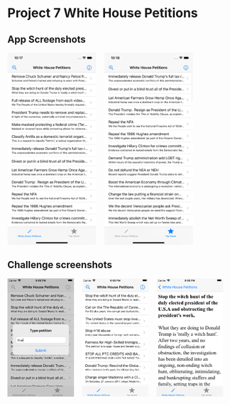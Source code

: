 # Project 7 White House Petitions
<p>

## App Screenshots
<img src= "/Project7/screenshots/1.png" width = "200">&emsp;
<img src= "/Project7/screenshots/2.png" width = "200">&emsp;

## Challenge screenshots
<img src= "/Project7/screenshots/challenges/4.png" width = "150">&emsp;
<img src= "/Project7/screenshots/challenges/5.png" width = "150">&emsp;
<img src= "/Project7/screenshots/challenges/6.png" width = "150">&emsp;
</p>


